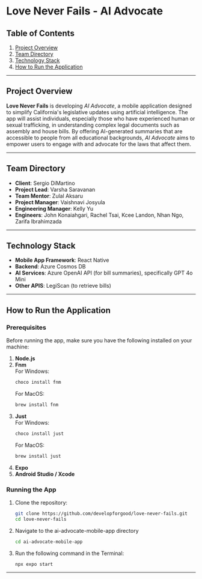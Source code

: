 # Love Never Fails - AI Advocate

## Table of Contents

1. [Project Overview](#project-overview)
2. [Team Directory](#team-directory)
3. [Technology Stack](#technology-stack)
4. [How to Run the Application](#how-to-run-the-application)

---

## Project Overview

**Love Never Fails** is developing *AI Advocate*, a mobile application designed to simplify California's legislative updates using artificial intelligence. The app will assist individuals, especially those who have experienced human or sexual trafficking, in understanding complex legal documents such as assembly and house bills. By offering AI-generated summaries that are accessible to people from all educational backgrounds, *AI Advocate* aims to empower users to engage with and advocate for the laws that affect them.

---

## Team Directory

- **Client**: Sergio DiMartino
- **Project Lead**: Varsha Saravanan
- **Team Mentor**: Zulal Aksaru
- **Project Manager**: Vaishnavi Josyula
- **Engineering Manager**: Kelly Yu
- **Engineers**: John Konaiahgari, Rachel Tsai, Kcee Landon, Nhan Ngo, Zarifa Ibrahimzada

---

## Technology Stack

- **Mobile App Framework**: React Native
- **Backend**: Azure Cosmos DB
- **AI Services**: Azure OpenAI API (for bill summaries), specifically GPT 4o Mini
- **Other APIS**: LegiScan (to retrieve bills)

---

## How to Run the Application

### Prerequisites

Before running the app, make sure you have the following installed on your machine:

1. **Node.js**
2. **Fnm**  
    For Windows:
    ```bash
    choco install fnm
    ```
    For MacOS:
    ```bash
    brew install fnm
    ```
3. **Just**  
    For Windows:  
    ```bash
    choco install just
    ```
    For MacOS:  
    ```bash
    brew install just
    ```
4. **Expo**
5. **Android Studio / Xcode**

### Running the App

1. Clone the repository:

    ```bash
    git clone https://github.com/developforgood/love-never-fails.git
    cd love-never-fails
    ```

2. Navigate to the ai-advocate-mobile-app directory

    ```bash
    cd ai-advocate-mobile-app
    ```

   
3. Run the following command in the Terminal:

    ```bash
    npx expo start
    ```

---
